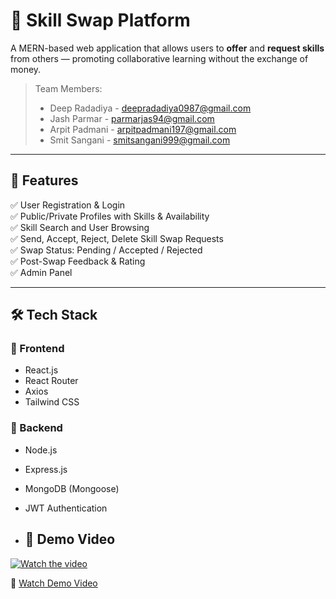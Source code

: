 # 🔁 Skill Swap Platform

A MERN-based web application that allows users to **offer** and **request skills** from others — promoting collaborative learning without the exchange of money.
  
> Team Members:  
> - Deep Radadiya - deepradadiya0987@gmail.com
> - Jash Parmar - parmarjas94@gmail.com
> - Arpit Padmani - arpitpadmani197@gmail.com
> - Smit Sangani - smitsangani999@gmail.com

---

## 🚀 Features

✅ User Registration & Login  
✅ Public/Private Profiles with Skills & Availability  
✅ Skill Search and User Browsing  
✅ Send, Accept, Reject, Delete Skill Swap Requests  
✅ Swap Status: Pending / Accepted / Rejected  
✅ Post-Swap Feedback & Rating  
✅ Admin Panel 

---

## 🛠️ Tech Stack

### 🔹 Frontend
- React.js
- React Router
- Axios
- Tailwind CSS 

### 🔹 Backend
- Node.js
- Express.js
- MongoDB (Mongoose)
- JWT Authentication

- ## 🎥 Demo Video

[![Watch the video](https://img.youtube.com/vi/wN-gnK0z3iY/0.jpg)](https://youtu.be/wN-gnK0z3iY)


🎥 [Watch Demo Video](https://drive.google.com/file/d/1GljHK9516Zp6VWK-kJ_A9X9hjs0yZdsc/view?usp=sharing&t=9)


